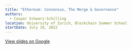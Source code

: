 ```yaml
---
title: "Ethereum: Consensus, The Merge & Governance"
authors:
  - Caspar Schwarz-Schilling
location: University of Zurich, Blockchain Summer School
startDate: July 18, 2022
---
```


[View slides on Google](https://docs.google.com/presentation/d/1Y6I5W7CXC-2DDr5zjfU4Cg-0gibmIOsG6iDljlpH7-k/view)
